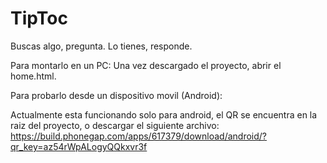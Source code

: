 TipToc
======

Buscas algo, pregunta. Lo tienes, responde.




Para montarlo en un PC:
  Una vez descargado el proyecto, abrir el home.html.

Para probarlo desde un dispositivo movil (Android):

  Actualmente esta funcionando solo para android, el QR se encuentra en la raiz del proyecto, o 
  descargar el siguiente archivo:
  https://build.phonegap.com/apps/617379/download/android/?qr_key=az54rWpALogyQQkxvr3f
